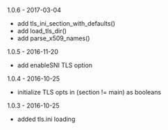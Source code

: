 1.0.6 - 2017-03-04

- add tls_ini_section_with_defaults()
- add load_tls_dir()
- add parse_x509_names()

1.0.5 - 2016-11-20

* add enableSNI TLS option

1.0.4 - 2016-10-25

* initialize TLS opts in (section != main) as booleans

1.0.3 - 2016-10-25

* added tls.ini loading


